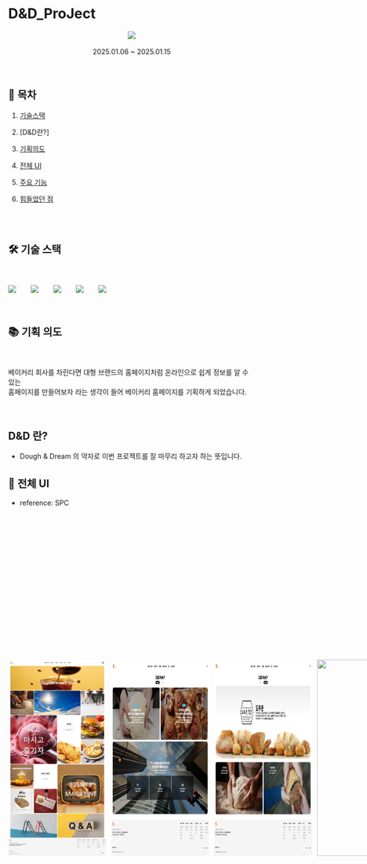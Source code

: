 # D&D_ProJect

<p align="center"><img src="/detailimg/logo3.png"></p>
<div align=center>2025.01.06 ~ 2025.01.15 </div>

<br>

<br>

## 🔗 목차

1. [기술스택](#-기술-스택)
2. [D&D란?]
3. [기획의도](#-기획-의도)
4. [전체 UI](#-전체-ui)
5. [주요 기능](#-주요-기능들)
6. [힘들었던 점](#-힘들었던-점)

   <br>
   <br>

## 🛠 기술 스택

<br>
<br>

<div style="display: flex; gap: 30px; align-items: center;">
  <img src="https://img.shields.io/badge/html5-E34F26?&style=for-the-badge&logo=html5&logoColor=white" />
  <img src="https://img.shields.io/badge/css3-1572B6?&style=for-the-badge&logo=html5&logoColor=white" />
  <img src="https://img.shields.io/badge/javascript-F7DF1E?&style=for-the-badge&logo=html5&logoColor=white" />
  <img src="https://img.shields.io/badge/bootstrap-7952B3?&style=for-the-badge&logo=html5&logoColor=white" />
  <img src="https://img.shields.io/badge/github-181717?&style=for-the-badge&logo=html5&logoColor=white" />
</div>

<br>
<br>

## 📚 기획 의도

<br>
<br>

<div>베이커리 회사를 차린다면 대형 브랜드의 홈페이지처럼 온라인으로 쉽게 정보를 알 수 있는 </div>
<div>홈페이지를 만들어보자 라는 생각이 들어 베이커리 홈페이지를 기획하게 되었습니다.</div>

<br>
<br>

## D&D 란?

- Dough & Dream 의 약자로 이번 프로젝트를 잘 마무리 하고자 하는 뜻입니다.

## 📐 전체 UI

- reference: SPC

<br>
<br>

<div style="display: flex; gap: 10px; align-items: center;">
<img style="width: 200px; height:400px" src="./readme_img/mainpage.jpg">
<img style="width: 200px; height:400px" src="./readme_img/detail1.jpg">
<img style="width: 200px; height:400px" src="./readme_img/detail2.jpg">
<img style="width: 200px; height:400px" src="./readme_img/detail4.png">
<br>

## 💡 주요 기능들

<br>

### 🧡텍스트 클릭 시 이미지 변화

- 이미지 위의 텍스트 클릭 시 겹쳐 놓은 이미지들에 클래스를 추가해 나타나게 합니다.

<br>

![Image](https://github.com/user-attachments/assets/3066c005-4a7a-4b1e-a3b8-6c70cd192f4e)

<br>

### 🧡next 버튼 클릭 시 이미지 변화

- next 버튼 클릭 시 미리 만들어둔 배열에서 해당하는 페이지의 이미지를 가져옵니다.
- 이미지를 가져옴과 동시에 이미지의 페이지 숫자도 바뀝니다.
- 페이지 숫자는 최대값을 넘어가면 1로 돌아옵니다.

<br>

![Image](https://github.com/user-attachments/assets/2837d2cb-760a-4458-9381-7032e11ddd18)

<br>

### 💚요소가 화면에 들어오면 사진 나오기

- 요소들을 감시하다가 사용자의 화면에 50% 노출 시 숨겨져 있던 요소가 나타납니다
- 애니메이션 효과를 사용해서 부드럽게 나타나게 합니다.

<br>

![Image](https://github.com/user-attachments/assets/95fd8c6d-43a3-4488-8a64-5d9e9b42d558)

<br>

### 💙Url 이동하기

- 이동 가능한 배너 클릭 시 해당 URL로 이동합니다.

<br>

![Image](https://github.com/user-attachments/assets/395bcb83-bcbd-4d8d-95ce-12aa9316308e)

<br>

### 💙페이지 밑에서 제일 위로 올리는 버튼

- 버튼 클릭 시 페이지의 제일 위로 스크롤 되서 올라갑니다.
- 제일 위에서는 보이지 않고 50%를 내려가면 버튼이 나타납니다.

<br>

![Image](https://github.com/user-attachments/assets/0723a7c2-3728-43c4-bdaa-03c4e38a8ad5)

<br>

### 💙스크롤 시 네비 강조

- 현재 스크롤의 위치를 구해 실시간으로 현재있는 구간의 네비를 강조합니다.

<br>

![Image](https://github.com/user-attachments/assets/0723a7c2-3728-43c4-bdaa-03c4e38a8ad5)

<br>

### 💙네비 클릭 시 해당 위치 이동

- 네비 클릭 시 미리 지정해놓은 스크롤의 위치로 이동합니다.

<br>

![Image](https://github.com/user-attachments/assets/0723a7c2-3728-43c4-bdaa-03c4e38a8ad5)

<br>

### 💙세션 전환

- 아 이건 모르겠어요

<br>

![Image](https://github.com/user-attachments/assets/0723a7c2-3728-43c4-bdaa-03c4e38a8ad5)

<br>

## 📃 힘들었던 점

- 처음 공동작업을 하게되어서 GitHub를 사용하는 과정에서 충돌이 있었지만 이번 기회를 통해 사용법을 알게 되었습니다.
  <br>
- 첫 프로젝트였기 떄문에 js로 함수를 만드는 게 익숙하지 않았지만 이번 기회로 더 알아가게 되었습니다.
